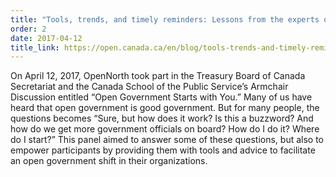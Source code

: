 ```yaml
---
title: "Tools, trends, and timely reminders: Lessons from the experts on Open Government"
order: 2
date: 2017-04-12
title_link: https://open.canada.ca/en/blog/tools-trends-and-timely-reminders-lessons-experts-open-government
---
```

On April 12, 2017, OpenNorth took part in the Treasury Board of Canada Secretariat and the Canada School of the Public Service’s Armchair Discussion entitled “Open Government Starts with You.” Many of us have heard that open government is good government. But for many people, the questions becomes “Sure, but how does it work? Is this a buzzword? And how do we get more government officials on board? How do I do it? Where do I start?” This panel aimed to answer some of these questions, but also to empower participants by providing them with tools and advice to facilitate an open government shift in their organizations.

